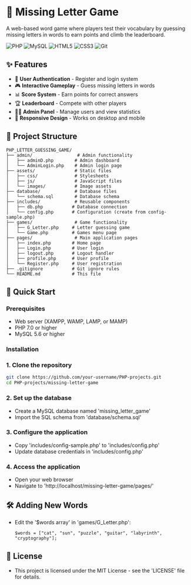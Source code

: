 # 🎯 Missing Letter Game

A web-based word game where players test their vocabulary by guessing missing letters in words to earn points and climb the leaderboard.

![PHP](https://img.shields.io/badge/PHP-777BB4?style=for-the-badge&logo=php&logoColor=white)
![MySQL](https://img.shields.io/badge/MySQL-005C84?style=for-the-badge&logo=mysql&logoColor=white)
![HTML5](https://img.shields.io/badge/HTML5-E34F26?style=for-the-badge&logo=html5&logoColor=white)
![CSS3](https://img.shields.io/badge/CSS3-1572B6?style=for-the-badge&logo=css3&logoColor=white)
![Git](https://img.shields.io/badge/Git-F05032?style=for-the-badge&logo=git&logoColor=white)

## ✨ Features

- 👤 **User Authentication** - Register and login system
- 🎮 **Interactive Gameplay** - Guess missing letters in words
- 📊 **Score System** - Earn points for correct answers
- 🏆 **Leaderboard** - Compete with other players
- 👨‍💼 **Admin Panel** - Manage users and view statistics
- 📱 **Responsive Design** - Works on desktop and mobile

## 📁 Project Structure
```
PHP_LETTER_GUESSING_GAME/
├── admin/                 # Admin functionality
│   ├── adminD.php        # Admin dashboard
│   └── AdminLogin.php    # Admin login page
├── assets/               # Static files
│   ├── css/              # Stylesheets
│   ├── js/               # JavaScript files
│   └── images/           # Image assets
├── database/             # Database files
│   └── schema.sql        # Database schema
├── includes/             # Reusable components
│   ├── db.php           # Database connection
│   └── config.php       # Configuration (create from config-sample.php)
├── games/                # Game functionality
│   ├── G_Letter.php     # Letter guessing game
│   └── Game.php         # Games menu page
├── pages/                # Main application pages
│   ├── index.php        # Home page
│   ├── Login.php        # User login
│   ├── logout.php       # Logout handler
│   ├── profile.php      # User profile
│   └── Register.php     # User registration
├── .gitignore           # Git ignore rules
└── README.md            # This file
```

## 🚀 Quick Start

### Prerequisites
- Web server (XAMPP, WAMP, LAMP, or MAMP)
- PHP 7.0 or higher
- MySQL 5.6 or higher

### Installation

### 1. **Clone the repository**
   ```bash
   git clone https://github.com/your-username/PHP-projects.git
   cd PHP-projects/missing-letter-game
   ```
### 2. Set up the database
- Create a MySQL database named 'missing_letter_game'
- Import the SQL schema from 'database/schema.sql'

### 3. Configure the application
- Copy 'includes/config-sample.php' to 'includes/config.php'
- Update database credentials in 'includes/config.php'

### 4. Access the application
- Open your web browser
- Navigate to 'http://localhost/missing-letter-game/pages/'

## 🛠️ Adding New Words
- Edit the '$words array' in 'games/G_Letter.php':
   ```
   $words = ["cat", "sun", "puzzle", "guitar", "labyrinth", "cryptography"];
   ```
## 📝 License
- This project is licensed under the MIT License - see the 'LICENSE' file for details.

   



